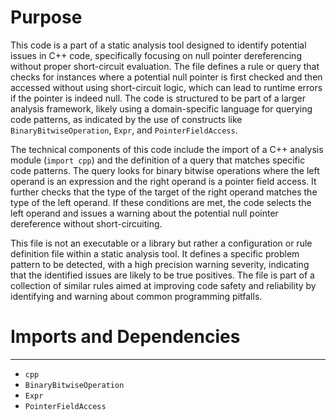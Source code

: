 # Purpose
This code is a part of a static analysis tool designed to identify potential issues in C++ code, specifically focusing on null pointer dereferencing without proper short-circuit evaluation. The file defines a rule or query that checks for instances where a potential null pointer is first checked and then accessed without using short-circuit logic, which can lead to runtime errors if the pointer is indeed null. The code is structured to be part of a larger analysis framework, likely using a domain-specific language for querying code patterns, as indicated by the use of constructs like `BinaryBitwiseOperation`, `Expr`, and `PointerFieldAccess`.

The technical components of this code include the import of a C++ analysis module (`import cpp`) and the definition of a query that matches specific code patterns. The query looks for binary bitwise operations where the left operand is an expression and the right operand is a pointer field access. It further checks that the type of the target of the right operand matches the type of the left operand. If these conditions are met, the code selects the left operand and issues a warning about the potential null pointer dereference without short-circuiting.

This file is not an executable or a library but rather a configuration or rule definition file within a static analysis tool. It defines a specific problem pattern to be detected, with a high precision warning severity, indicating that the identified issues are likely to be true positives. The file is part of a collection of similar rules aimed at improving code safety and reliability by identifying and warning about common programming pitfalls.
# Imports and Dependencies

---
- `cpp`
- `BinaryBitwiseOperation`
- `Expr`
- `PointerFieldAccess`


